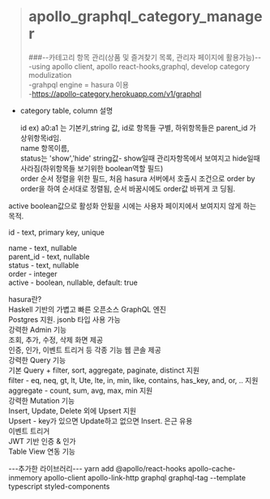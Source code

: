 ># apollo_graphql_category_manager
>###--카테고리 항목 관리(상품 및 즐겨찾기 목록, 관리자 페이지에 활용가능)--<br>
-using apollo client, apollo react-hooks,graphql, develop category modulization<br>
-grahpql engine = hasura 이용<br/>
-https://apollo-category.herokuapp.com/v1/graphql<br/>
- category table, column 설명<br/>

  id ex) a0:a1 는 기본키,string 값, id로 항목들 구별, 하위항목들은 parent_id 가 상위항목id임.<br/>
name 항목이름, <br/>
status는 'show','hide' string값- show일때 관리자항목에서 보여지고 hide일때 사라짐(하위항목들 보기위한 boolean역할 필드) <br/>
order 순서 정렬을 위한 필드, 처음 hasura 서버에서 호출시 조건으로 order by order을 하여 순서대로 정렬됨, 순서 바꿈시에도 order값 바뀌게 코
딩됨.<br/>


active boolean값으로 활성화 안됬을 시에는 사용자 페이지에서 보여지지 않게 하는 목적.<br/>

id - text, primary key, unique <br/>     

name - text, nullable<br/>
parent_id - text, nullable<br/>
status - text, nullable<br/>
order - integer<br/>
active - boolean, nullable, default: true<br/>

hasura란? </br>
Haskell 기반의 가볍고 빠른 오픈소스 GraphQL 엔진<br/>
Postgres 지원. jsonb 타입 사용 가능<br/>
강력한 Admin 기능<br/>
조회, 추가, 수정, 삭제 화면 제공<br/>
인증, 인가, 이벤트 트리거 등 각종 기능 웹 콘솔 제공<br/>
강력한 Query 기능<br/>
기본 Query + filter, sort, aggregate, paginate, distinct 지원<br/>
filter - eq, neq, gt, lt, Ute, lte, in, min, like, contains, has_key, and, or, .. 지원<br/>
aggregate - count, sum, avg, max, min 지원<br/>
강력한 Mutation 기능<br/>
Insert, Update, Delete 외에 Upsert 지원<br/>
Upsert - key가 있으면 Update하고 없으면 Insert. 은근 유용<br/>
이벤트 트리거<br/>
JWT 기반 인증 & 인가<br/>
Table View 연동 기능<br/>



---추가한 라이브러리---
yarn add
@apollo/react-hooks apollo-cache-inmemory apollo-client apollo-link-http 
graphql graphql-tag --template typescript 
styled-components
